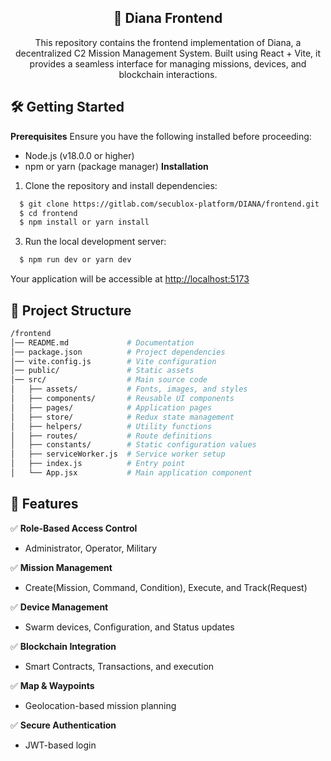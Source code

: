 <div align="center">

  <p align="center">
    <h2> 🚀 Diana Frontend </h2>
  </p>
  This repository contains the frontend implementation of Diana, a decentralized C2 Mission Management System. Built using React + Vite, it provides a seamless interface for managing missions, devices, and blockchain interactions.

</div>

## 🛠️ Getting Started
**Prerequisites**
Ensure you have the following installed before proceeding:

- Node.js (v18.0.0 or higher)
- npm or yarn (package manager)
**Installation**

1. Clone the repository and install dependencies:

```bash
  $ git clone https://gitlab.com/secublox-platform/DIANA/frontend.git
  $ cd frontend
  $ npm install or yarn install  
```
3. Run the local development server:
```bash
  $ npm run dev or yarn dev  
```
Your application will be accessible at <http://localhost:5173>

## 📂 Project Structure
``` bash
/frontend  
│── README.md             # Documentation  
│── package.json          # Project dependencies  
│── vite.config.js        # Vite configuration  
│── public/               # Static assets  
│── src/                  # Main source code  
│   ├── assets/           # Fonts, images, and styles  
│   ├── components/       # Reusable UI components  
│   ├── pages/            # Application pages  
│   ├── store/            # Redux state management  
│   ├── helpers/          # Utility functions  
│   ├── routes/           # Route definitions  
│   ├── constants/        # Static configuration values  
│   ├── serviceWorker.js  # Service worker setup  
│   ├── index.js          # Entry point  
│   └── App.jsx           # Main application component  
```

## 🚀 Features
✅ **Role-Based Access Control**  
   - Administrator, Operator, Military  

✅ **Mission Management**  
   - Create(Mission, Command, Condition), Execute, and Track(Request)

✅ **Device Management**  
   - Swarm devices, Configuration, and Status updates  

✅ **Blockchain Integration**  
   - Smart Contracts, Transactions, and execution  

✅ **Map & Waypoints**  
   - Geolocation-based mission planning  

✅ **Secure Authentication**  
   - JWT-based login  


